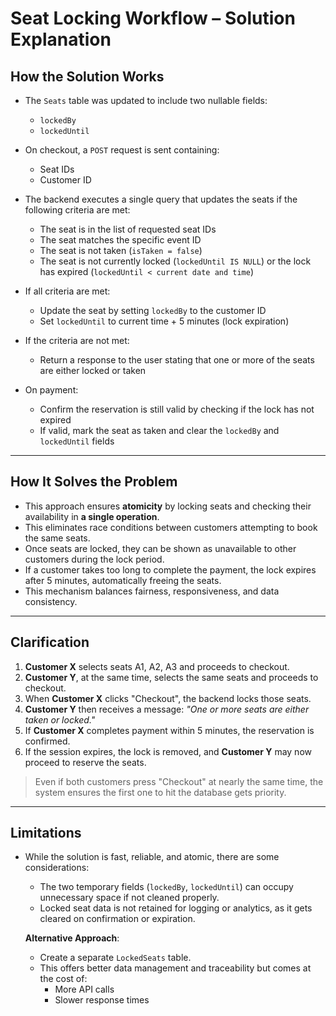 # Seat Locking Workflow – Solution Explanation

## **How the Solution Works**

- The `Seats` table was updated to include two nullable fields:
  - `lockedBy`
  - `lockedUntil`

- On checkout, a `POST` request is sent containing:
  - Seat IDs
  - Customer ID

- The backend executes a single query that updates the seats if the following criteria are met:
  - The seat is in the list of requested seat IDs
  - The seat matches the specific event ID
  - The seat is not taken (`isTaken = false`)
  - The seat is not currently locked (`lockedUntil IS NULL`) or the lock has expired (`lockedUntil < current date and time`)

- If all criteria are met:
  - Update the seat by setting `lockedBy` to the customer ID
  - Set `lockedUntil` to current time + 5 minutes (lock expiration)

- If the criteria are not met:
  - Return a response to the user stating that one or more of the seats are either locked or taken

- On payment:
  - Confirm the reservation is still valid by checking if the lock has not expired
  - If valid, mark the seat as taken and clear the `lockedBy` and `lockedUntil` fields

---

## **How It Solves the Problem**

- This approach ensures **atomicity** by locking seats and checking their availability in **a single operation**.
- This eliminates race conditions between customers attempting to book the same seats.
- Once seats are locked, they can be shown as unavailable to other customers during the lock period.
- If a customer takes too long to complete the payment, the lock expires after 5 minutes, automatically freeing the seats.
- This mechanism balances fairness, responsiveness, and data consistency.

---

## **Clarification**

1. **Customer X** selects seats A1, A2, A3 and proceeds to checkout.
2. **Customer Y**, at the same time, selects the same seats and proceeds to checkout.
3. When **Customer X** clicks "Checkout", the backend locks those seats.
4. **Customer Y** then receives a message:
   _"One or more seats are either taken or locked."_
5. If **Customer X** completes payment within 5 minutes, the reservation is confirmed.
6. If the session expires, the lock is removed, and **Customer Y** may now proceed to reserve the seats.

> Even if both customers press "Checkout" at nearly the same time, the system ensures the first one to hit the database gets priority.

---

## **Limitations**

- While the solution is fast, reliable, and atomic, there are some considerations:
  - The two temporary fields (`lockedBy`, `lockedUntil`) can occupy unnecessary space if not cleaned properly.
  - Locked seat data is not retained for logging or analytics, as it gets cleared on confirmation or expiration.

  **Alternative Approach**:
  - Create a separate `LockedSeats` table.
  - This offers better data management and traceability but comes at the cost of:
    - More API calls
    - Slower response times
